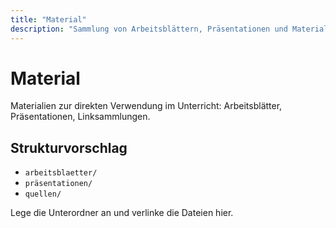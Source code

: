 ```yaml
---
title: "Material"
description: "Sammlung von Arbeitsblättern, Präsentationen und Materialien"
---
```


# Material

Materialien zur direkten Verwendung im Unterricht: Arbeitsblätter, Präsentationen, Linksammlungen.

## Strukturvorschlag

- `arbeitsblaetter/`
- `präsentationen/`
- `quellen/`

Lege die Unterordner an und verlinke die Dateien hier.
